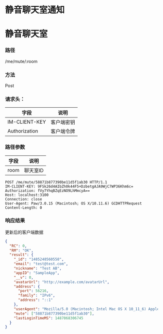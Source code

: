 # 静音聊天室通知

# 静音聊天室

### 路径

/me/mute/:room

### 方法

Post

### 请求头：

| 字段         | 说明  |
| ------------- | ------------ |
| IM-CLIENT-KEY | 客户端密钥   |
| Authorization | 客户端令牌 |

### 路径参数

| 字段 | 说明 |
| ----- | ----------- |
| room  | 聊天室ID     |

```
POST /me/mute/58871b877390be11d5f1ab30 HTTP/1.1
IM-CLIENT-KEY: 9FSk26d4AIbZh0k44F5+DzbetgAJA9WjC7WP36Khm6c=
Authorization: fVy7YhqBZqEzNO9LhMmcyA==
Host: localhost:3100
Connection: close
User-Agent: Paw/3.0.15 (Macintosh; OS X/10.11.6) GCDHTTPRequest
Content-Length: 0
```

### 响应结果

更新后的客户端数据

```json
{
  "RC": 0,
  "RM": "OK",
  "result": {
    "_id": "1485248560558",
    "email": "test@test.com",
    "nickname": "Test AB",
    "appID": "SampleApp",
    "__v": 0,
    "avatarUrl": "http://example.com/avatarUrl",
    "address": {
      "port": 56216,
      "family": "IPv6",
      "address": "::1"
    },
    "userAgent": "Mozilla/5.0 (Macintosh; Intel Mac OS X 10_11_6) AppleWebKit/537.36 (KHTML, like Gecko) Chrome/56.0.2924.87 Safari/537.36",
    "mute": ["58871b877390be11d5f1ab30"],
    "lastLoginTimeMS": 1487068306745
  }
}
```